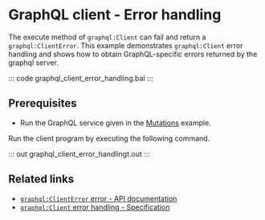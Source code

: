# GraphQL client - Error handling

The execute method of `graphql:Client` can fail and return a `graphql:ClientError`. This example demonstrates `graphql:Client` error handling and shows how to obtain GraphQL-specific errors returned by the graphql server.

::: code graphql_client_error_handling.bal :::

## Prerequisites
- Run the GraphQL service given in the [Mutations](https://ballerina.io/learn/by-example/graphql-mutations/) example.

Run the client program by executing the following command.

::: out graphql_client_error_handlingt.out :::

## Related links
- [`graphql:ClientError` error - API documentation](https://lib.ballerina.io/ballerina/graphql/1.4.4/errors#ClientError)
- [`graphql:Client` error handling - Specification](/spec/graphql/#255-client-error-handling)
